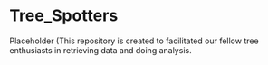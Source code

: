 # Tree_Spotters
Placeholder (This repository is created to facilitated our fellow tree enthusiasts in retrieving data and doing analysis. 
